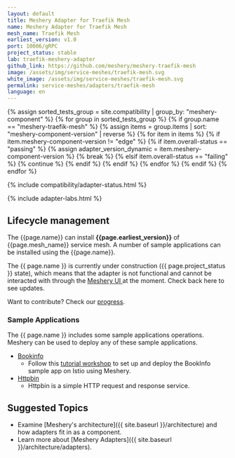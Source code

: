 ```yaml
---
layout: default
title: Meshery Adapter for Traefik Mesh
name: Meshery Adapter for Traefik Mesh
mesh_name: Traefik Mesh
earliest_version: v1.0
port: 10006/gRPC
project_status: stable
lab: traefik-meshery-adapter
github_link: https://github.com/meshery/meshery-traefik-mesh
image: /assets/img/service-meshes/traefik-mesh.svg
white_image: /assets/img/service-meshes/traefik-mesh.svg
permalink: service-meshes/adapters/traefik-mesh
language: en
---
```


{% assign sorted_tests_group = site.compatibility | group_by: "meshery-component" %}
{% for group in sorted_tests_group %}
      {% if group.name == "meshery-traefik-mesh" %}
        {% assign items = group.items | sort: "meshery-component-version" | reverse %}
        {% for item in items %}
          {% if item.meshery-component-version != "edge" %}
            {% if item.overall-status == "passing" %}
              {% assign adapter_version_dynamic = item.meshery-component-version %}
              {% break %}
            {% elsif item.overall-status == "failing" %}
              {% continue %}
            {% endif %}
          {% endif %}
        {% endfor %} 
      {% endif %}
{% endfor %}

{% include compatibility/adapter-status.html %}

{% include adapter-labs.html %}

## Lifecycle management

The {{page.name}} can install **{{page.earliest_version}}** of {{page.mesh_name}} service mesh. A number of sample applications can be installed using the {{page.name}}.

The {{ page.name }} is currently under construction ({{ page.project_status }} state), which means that the adapter is not functional and cannot be interacted with through the <a href="{{ site.baseurl }}installation#6-you-will-now-be-directed-to-the-meshery-ui"> Meshery UI </a>at the moment. Check back here to see updates.

Want to contribute? Check our [progress]({{page.github_link}}).

### Sample Applications

The {{ page.name }} includes some sample applications operations. Meshery can be used to deploy any of these sample applications.

- [Bookinfo]({{site.baseurl}}/guides/sample-apps#bookinfo)
  - Follow this [tutorial workshop](https://github.com/layer5io/istio-service-mesh-workshop/blob/master/lab-2/README.md) to set up and deploy the BookInfo sample app on Istio using Meshery.
- [Httpbin]({{site.baseurl}}/guides/sample-apps#httpbin)
  - Httpbin is a simple HTTP request and response service.

## Suggested Topics

- Examine [Meshery's architecture]({{ site.baseurl }}/architecture) and how adapters fit in as a component.
- Learn more about [Meshery Adapters]({{ site.baseurl }}/architecture/adapters).
